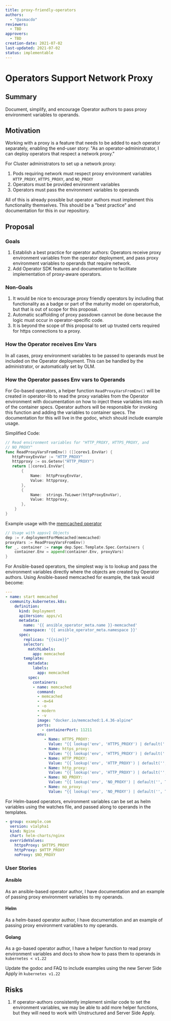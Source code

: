 ```yaml
---
title: proxy-friendly-operators
authors:
  - "@asmacdo"
reviewers:
  - TBD
approvers:
  - TBD
creation-date: 2021-07-02
last-updated: 2021-07-02
status: implementable
---
```


# Operators Support Network Proxy

## Summary

Document, simplify, and encourage Operator authors to pass proxy
environment variables to operands.

## Motivation

Working with a proxy is a feature that needs to be added to each
operator separately, enabling the end-user story:
"As an operator-admininstrator, I
can deploy operators that respect a network proxy."

For Cluster administrators to set up a network proxy:
   1. Pods requiring network must respect proxy environment variables
      `HTTP_PROXY`, `HTTPS_PROXY`, and `NO_PROXY`
   2. Operators must be provided environment variables
   3. Operators must pass the environment variables to operands

All of this is already possible but operator authors must implement this
functionality themselves. This should be a "best practice"
and documentation for this in our repository.

## Proposal

### Goals

   1. Establish a best practice for operator authors:  Operators receive proxy
      environment variables from the operator deployment, and pass proxy
      environment variables to operands that require network.
   2. Add Operator SDK features and documentation to facilitate
      implementation of proxy-aware operators.

### Non-Goals

   1. It would be nice to encourage proxy friendly operators by
      including that functionality as a badge or part of the maturity
      model on operatorhub, but that is out of scope for this proposal.
   2. Automatic scaffolding of proxy passdown cannot be done because the
      logic must occur in operator-specific code.
   3. It is beyond the scope of this proposal to set up trusted certs
      required for https connections to a proxy.


### How the Operator receives Env Vars

In all cases, proxy environment variables to be passed to operands must
be included on the Operator deployment. This can be handled by the
administrator, or automatically set by OLM.

### How the Operator passes Env vars to Operands

For Go-based operators, a helper function `ReadProxyVarsFromEnv()` will
be created in operator-lib to read the proxy variables from the Operator
environment with documentation on how to inject these variables into
each of the container specs. Operator authors will be responsible for
invoking this function and adding the variables to container specs. The
documentation for this will live in the godoc, which should include
example usage.

Simplified Code:

```go
// Read environment variables for "HTTP_PROXY, HTTPS_PROXY, and
// NO_PROXY"
func ReadProxyVarsFromEnv() ([]corev1.EnvVar) {
   httpProxyEnvVar := "HTTP_PROXY"
   httpproxy := os.Getenv("HTTP_PROXY")
   return []corev1.EnvVar{
       {
           Name:  httpProxyEnvVar,
           Value: httpproxy,
       },
       {
           Name:  strings.ToLower(httpProxyEnvVar),
           Value: httpproxy,
       },
    }
}
```


Example usage with the [memcached operator](https://github.com/operator-framework/operator-sdk/blob/master/testdata/go/v3/memcached-operator/controllers/memcached_controller.go#L83)

```go
// Usage with appsv1 Objects
dep := r.deploymentForMemcached(memcached)
proxyVars := ReadProxyVarsFromEnv()
for _, container := range dep.Spec.Template.Spec.Containers {
    container.Env = append(container.Env, proxyVars)
}
```

For Ansible-based operators, the simplest way is to lookup and pass the
environment variables directly where the objects are created by Operator
authors. Using Ansible-based memcached for example, the task would become:
```yaml
---
- name: start memcached
  community.kubernetes.k8s:
    definition:
      kind: Deployment
      apiVersion: apps/v1
      metadata:
        name: '{{ ansible_operator_meta.name }}-memcached'
        namespace: '{{ ansible_operator_meta.namespace }}'
      spec:
        replicas: "{{size}}"
        selector:
          matchLabels:
            app: memcached
        template:
          metadata:
            labels:
              app: memcached
          spec:
            containers:
            - name: memcached
              command:
              - memcached
              - -m=64
              - -o
              - modern
              - -v
              image: "docker.io/memcached:1.4.36-alpine"
              ports:
                - containerPort: 11211
              env:
                 - Name: HTTPS_PROXY: 
                   Value: "{{ lookup('env', 'HTTPS_PROXY') | default('', True) }}"
                 - Name: https_proxy: 
                   Value: "{{ lookup('env', 'HTTPS_PROXY') | default('', True) }}"
                 - Name: HTTP_PROXY: 
                   Value: "{{ lookup('env', 'HTTP_PROXY') | default('', True) }}"
                 - Name: http_proxy: 
                   Value: "{{ lookup('env', 'HTTP_PROXY') | default('', True) }}"
                 - Name: NO_PROXY: 
                   Value: "{{ lookup('env', 'NO_PROXY') | default('', True) }}"
                 - Name: no_proxy: 
                   Value: "{{ lookup('env', 'NO_PROXY') | default('', True) }}"
```


For Helm-based operators, environment variables can be set as helm
variables using the watches file, and passed along to operands in the
templates.

```yaml
- group: example.com
  version: v1alpha1
  kind: Nginx
  chart: helm-charts/nginx
  overrideValues:
    httpsProxy: $HTTPS_PROXY
    httpProxy: $HTTP_PROXY
    noProxy: $NO_PROXY
```

### User Stories

#### Ansible

As an ansible-based operator author, I have documentation and an example of
passing proxy environment variables to my operands.

#### Helm

As a helm-based operator author, I have documentation and an example of
passing proxy environment variables to my operands.

#### Golang

As a go-based operator author, I have a helper function to read proxy
environment variables and docs to show how to pass them to operands in
`kubernetes < v1.22`

Update the godoc and FAQ to include examples using the new Server Side Apply in `kubernetes v1.22`

## Risks

1. If operator-authors consistently implement similar code to set the
   environment variables, we may be able to add more helper functions,
   but they will need to work with Unstructured and Server Side Apply.
